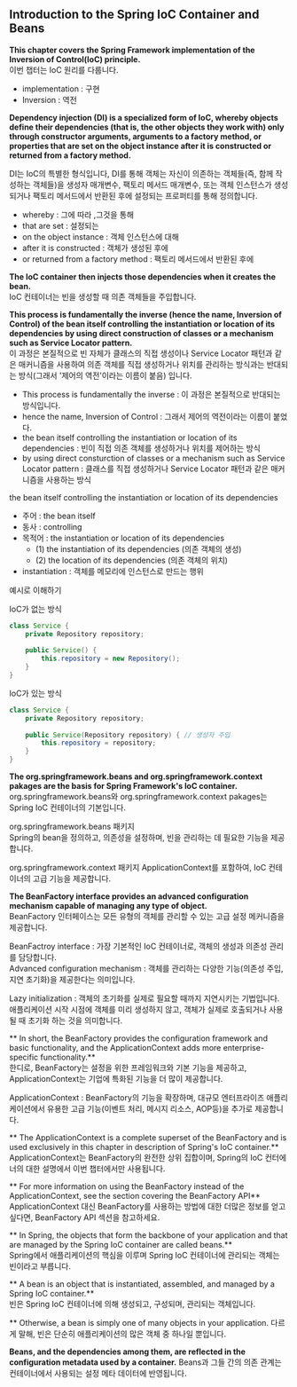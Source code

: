 ## Introduction to the Spring IoC Container and Beans

**This chapter covers the Spring Framework implementation of the Inversion of Control(IoC) principle.**  
이번 챕터는 IoC 원리를 다룹니다.

- implementation : 구현
- Inversion : 역전


**Dependency injection (DI) is a specialized form of IoC, whereby objects define their dependencies (that is, the 
other objects they work with) only through constructor arguments, arguments to a factory method, or properties that 
are set on the object instance after it is constructed or returned from a factory method.**

DI는 IoC의 특별한 형식입니다, DI를 통해 객체는 자신이 의존하는 객체들(즉, 함께 작성하는 객체들)을 생성자 매개변수, 팩토리 메서드 매개변수, 또는 객체 인스턴스가 생성되거나 팩토리 메서드에서 반환된 후에 설정되는
프로퍼티를 통해 정의합니다.

- whereby : 그에 따라 ,그것을 통해
- that are set : 설정되는
- on the object instance : 객체 인스턴스에 대해
- after it is constructed : 객체가 생성된 후에
- or returned from a factory method : 팩토리 메서드에서 반환된 후에

**The IoC container then injects those dependencies when it creates the bean.**  
IoC 컨테이너는 빈을 생성할 때 의존 객체들을 주입합니다.


**This process is fundamentally the inverse (hence the name, Inversion of Control) of the bean itself controlling the 
instantiation or location of its dependencies by using direct construction of classes or a mechanism such as Service 
Locator pattern.**  
이 과정은 본질적으로 빈 자체가 클래스의 직접 생성이나 Service Locator 패턴과 같은 매커니즘을 사용하여 의존 객체를 직접 생성하거나 위치를 관리하는 방식과는 반대되는 방식(그래서 '제어의 
역전'이라는 이름이 붙음) 입니다.  

- This process is fundamentally the inverse : 이 과정은 본질적으로 반대되는 방식입니다.  
- hence the name, Inversion of Control : 그래서 제어의 역전이라는 이름이 붙었다.  
- the bean itself controlling the instantiation or location of its dependencies : 빈이 직접 의존 객체를 생성하거나 위치를 제어하는 방식  
- by using direct consturction of classes or a mechanism such as Service Locator pattern : 클래스를 직접 생성하거나 Service 
  Locator 패턴과 같은 매커니즘을 사용하는 방식

the bean itself controlling the instantiation or location of its dependencies
- 주어 : the bean itself
- 동사 : controlling
- 목적어 : the instantiation or location of its dependencies
  - (1) the instantiation of its dependencies (의존 객체의 생성)
  - (2) the location of its dependencies (의존 객체의 위치)
- instantiation : 객체를 메모리에 인스턴스로 만드는 행위


예시로 이해하기

IoC가 없는 방식
```java
class Service {
    private Repository repository;
    
    public Service() {
        this.repository = new Repository();
    }
}
```
IoC가 있는 방식
```java
class Service {
    private Repository repository;
    
    public Service(Repository repository) { // 생성자 주입
        this.repository = repository;
    }
}
```

**The org.springframework.beans and org.springframework.context pakages are the basis for Spring Framework's IoC 
container.**  
org.springframework.beans와 org.springframework.context pakages는 Spring IoC 컨테이너의 기본입니다.

org.springframework.beans 패키지  
Spring의 bean을 정의하고, 의존성을 설정하며, 빈을 관리하는 데 필요한 기능을 제공합니다.  


org.springframework.context 패키지
ApplicationContext를 포함하여, IoC 컨테이너의 고급 기능을 제공합니다.


**The BeanFactory interface provides an advanced configuration mechanism capable of managing any type of object.**  
BeanFactory 인터페이스는 모든 유형의 객체를 관리할 수 있는 고급 설정 메커니즘을 제공합니다.

BeanFactroy interface : 가장 기본적인 IoC 컨테이너로, 객체의 생성과 의존성 관리를 담당합니다.  
Advanced configuration mechanism : 객체를 관리하는 다양한 기능(의존성 주입, 지연 초기화)을 제공한다는 의미입니다. 

Lazy initialization : 객체의 초기화를 실제로 필요할 때까지 지연시키는 기법입니다.  
애플리케이션 시작 시점에 객체를 미리 생성하지 않고, 객체가 실제로 호출되거나 사용될 때 초기화 하는 것을 의미합니다.  


** In short, the BeanFactory provides the configuration framework and basic functionality, and the 
ApplicationContext adds more enterprise-specific functionality.**  
한디로, BeanFactory는 설정을 위한 프레임워크와 기본 기능을 제공하고, ApplicationContext는 기업에 특화된 기능을 더 많이 제공합니다.  

ApplicationContext : BeanFactory의 기능을 확장하며, 대규모 엔터프라이즈 애플리케이션에서 유용한 고급 기능(이벤트 처리, 메시지 리소스, AOP등)을 추가로 제공합니다.  


** The ApplicationContext is a complete superset of the BeanFactory and is used exclusively in this chapter in 
description of Spring's IoC container.**  
ApplicationContext는 BeanFactory의 완전한 상위 집합이며, Spring의 IoC 컨터에너의 대한 설명에서 이번 챕터에서만 사용됩니다.  


** For more information on using the BeanFactory instead of the ApplicationContext, see the section covering the 
BeanFactory API**  
ApplicationContext 대신 BeanFactory를 사용하는 방법에 대한 더많은 정보를 얻고 싶다면, BeanFactory API 섹션을 참고하세요.


** In Spring, the objects that form the backbone of your application and that are managed by the Spring IoC 
container are called beans.**  
Spring에서 애플리케이션의 핵심을 이루며 Spring IoC 컨테이너에 관리되는 객체는 빈이라고 부릅니다.


** A bean is an object that is instantiated, assembled, and managed by a Spring IoC container.**  
빈은 Spring IoC 컨테이너에 의해 생성되고, 구성되며, 관리되는 객체입니다.


** Otherwise, a bean is simply one of many objects in your application.
다르게 말해, 빈은 단순히 애플리케이션의 많은 객체 중 하나일 뿐입니다.


**Beans, and the dependencies among them, are reflected in the configuration metadata used by a container.**
Beans과 그들 간의 의존 관계는 컨테이너에서 사용되는 설정 메타 데이터에 반영됩니다.
